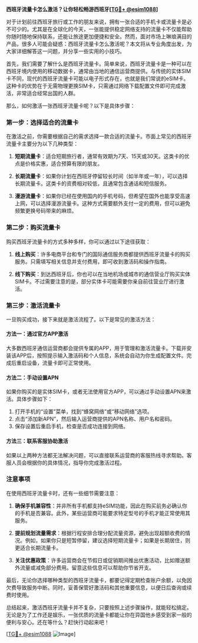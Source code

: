 **西班牙流量卡怎么激活？让你轻松畅游西班牙[[TG💪+ @esim1088](https://t.me/s/esim1088)]**

对于计划前往西班牙旅行或工作的朋友来说，拥有一张合适的手机卡或流量卡是必不可少的。尤其是在全球化的今天，一张能提供稳定网络支持的流量卡不仅能帮助你随时随地保持联系，还能让旅途更加便捷和安全。然而，面对市场上琳琅满目的产品，很多人可能会疑惑：西班牙流量卡怎么激活呢？本文将从专业角度出发，为大家详细解答这一问题，并分享一些实用的小技巧。

首先，我们需要了解什么是西班牙流量卡。简单来说，西班牙流量卡是一种可以在西班牙境内使用的移动数据卡，通常由当地的通信运营商提供。与传统的实体SIM卡不同，现代的西班牙流量卡可能以电子形式存在，也就是我们常说的eSIM卡。这种卡的优势在于无需物理更换SIM卡，只需通过网络下载配置文件即可完成激活，非常适合经常出国的人群。

那么，如何激活一张西班牙流量卡呢？以下是具体步骤：

### 第一步：选择适合的流量卡

在激活之前，你需要根据自己的需求选择一款合适的流量卡。市面上常见的西班牙流量卡主要分为以下几种类型：

1. **短期流量卡**：适合短期旅行者，通常有效期为7天、15天或30天。这类卡的优点是价格实惠，适合预算有限的朋友。
   
2. **长期流量卡**：如果你计划在西班牙停留较长时间（如半年或一年），可以选择长期流量卡。这类卡的资费相对较低，且通常包含通话和短信服务。

3. **漫游流量卡**：如果你已经在使用国内的手机号码，但希望在国外也能享受高速上网，可以选择漫游流量卡。这种方式需要额外支付一定的费用，但可以避免频繁更换号码带来的麻烦。

### 第二步：购买流量卡

购买西班牙流量卡的方式多种多样，你可以通过以下途径获取：

1. **线上购买**：许多电商平台和专门的国际通信服务商都提供西班牙流量卡的购买服务。只需填写相关信息并支付费用，即可收到激活码和操作指南。

2. **线下购买**：到达西班牙后，你也可以在当地机场或城市的通信营业厅购买实体SIM卡。不过需要注意的是，部分实体卡可能需要你亲自前往营业厅进行激活。

### 第三步：激活流量卡

一旦购买成功，接下来就是激活流程了。以下是常见的激活方法：

#### 方法一：通过官方APP激活

大多数西班牙通信运营商都会提供专属的APP，用于管理和激活流量卡。下载并安装该APP后，按照提示输入激活码和个人信息，系统会自动为你生成配置文件。完成后重启设备，流量卡即可正常使用。

#### 方法二：手动设置APN

如果你购买的是实体SIM卡，或者无法使用官方APP，可以通过手动设置APN来激活。具体步骤如下：

1. 打开手机的“设置”菜单，找到“蜂窝网络”或“移动网络”选项。
2. 点击“添加新APN”，然后输入运营商提供的APN名称、用户名和密码。
3. 保存设置后重启手机，检查是否成功连接到网络。

#### 方法三：联系客服协助激活

如果以上两种方法都无法解决问题，可以直接联系运营商的客服热线寻求帮助。客服人员会根据你的具体情况，指导你完成激活过程。

### 注意事项

在使用西班牙流量卡时，还有一些细节需要注意：

1. **确保手机兼容性**：并非所有手机都支持eSIM功能，因此在购买前务必确认你的手机是否兼容。此外，某些运营商可能要求特定型号的手机才能正常使用其服务。

2. **提前规划流量需求**：根据行程安排合理分配流量资源，避免出现超额收费的情况。例如，如果你只是短暂停留，建议选择短期流量卡；如果是长期居住，则更适合长期流量卡。

3. **关注优惠政策**：许多运营商会在节假日或促销期间推出优惠活动，比如赠送额外流量或减免部分费用。留意这些信息可以帮助你节省开支。

最后，无论你选择哪种类型的西班牙流量卡，都要记得定期检查账户余额，以免因欠费导致服务中断。同时，妥善保管好激活码和其他重要信息，以便日后查询或续费时使用。

总结起来，激活西班牙流量卡并不复杂，只要按照上述步骤操作，就能轻松搞定。无论是为了工作还是娱乐，一张优质的流量卡都能让你在异国他乡感受到家一般的便利与安心。还在等什么？赶快行动起来吧！

[[TG💪+ @esim1088](https://t.me/s/esim1088) ![Image](https://i.postimg.cc/4NQfJmqS/Snipaste-2025-05-13-00-14-12.png)]